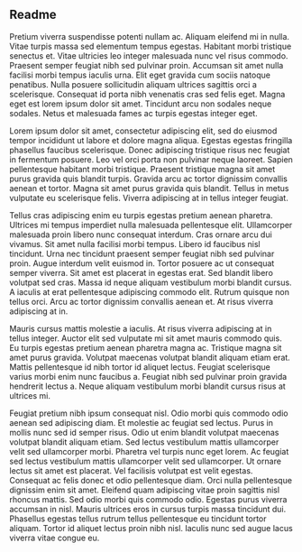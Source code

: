 ## Readme

Pretium viverra suspendisse potenti nullam ac. Aliquam eleifend mi in nulla. Vitae turpis massa sed elementum tempus egestas. Habitant morbi tristique senectus et. Vitae ultricies leo integer malesuada nunc vel risus commodo. Praesent semper feugiat nibh sed pulvinar proin. Accumsan sit amet nulla facilisi morbi tempus iaculis urna. Elit eget gravida cum sociis natoque penatibus. Nulla posuere sollicitudin aliquam ultrices sagittis orci a scelerisque. Consequat id porta nibh venenatis cras sed felis eget. Magna eget est lorem ipsum dolor sit amet. Tincidunt arcu non sodales neque sodales. Netus et malesuada fames ac turpis egestas integer eget.

Lorem ipsum dolor sit amet, consectetur adipiscing elit, sed do eiusmod tempor incididunt ut labore et dolore magna aliqua. Egestas egestas fringilla phasellus faucibus scelerisque. Donec adipiscing tristique risus nec feugiat in fermentum posuere. Leo vel orci porta non pulvinar neque laoreet. Sapien pellentesque habitant morbi tristique. Praesent tristique magna sit amet purus gravida quis blandit turpis. Gravida arcu ac tortor dignissim convallis aenean et tortor. Magna sit amet purus gravida quis blandit. Tellus in metus vulputate eu scelerisque felis. Viverra adipiscing at in tellus integer feugiat.

Tellus cras adipiscing enim eu turpis egestas pretium aenean pharetra. Ultrices mi tempus imperdiet nulla malesuada pellentesque elit. Ullamcorper malesuada proin libero nunc consequat interdum. Cras ornare arcu dui vivamus. Sit amet nulla facilisi morbi tempus. Libero id faucibus nisl tincidunt. Urna nec tincidunt praesent semper feugiat nibh sed pulvinar proin. Augue interdum velit euismod in. Tortor posuere ac ut consequat semper viverra. Sit amet est placerat in egestas erat. Sed blandit libero volutpat sed cras. Massa id neque aliquam vestibulum morbi blandit cursus. A iaculis at erat pellentesque adipiscing commodo elit. Rutrum quisque non tellus orci. Arcu ac tortor dignissim convallis aenean et. At risus viverra adipiscing at in.

Mauris cursus mattis molestie a iaculis. At risus viverra adipiscing at in tellus integer. Auctor elit sed vulputate mi sit amet mauris commodo quis. Eu turpis egestas pretium aenean pharetra magna ac. Tristique magna sit amet purus gravida. Volutpat maecenas volutpat blandit aliquam etiam erat. Mattis pellentesque id nibh tortor id aliquet lectus. Feugiat scelerisque varius morbi enim nunc faucibus a. Feugiat nibh sed pulvinar proin gravida hendrerit lectus a. Neque aliquam vestibulum morbi blandit cursus risus at ultrices mi.

Feugiat pretium nibh ipsum consequat nisl. Odio morbi quis commodo odio aenean sed adipiscing diam. Et molestie ac feugiat sed lectus. Purus in mollis nunc sed id semper risus. Odio ut enim blandit volutpat maecenas volutpat blandit aliquam etiam. Sed lectus vestibulum mattis ullamcorper velit sed ullamcorper morbi. Pharetra vel turpis nunc eget lorem. Ac feugiat sed lectus vestibulum mattis ullamcorper velit sed ullamcorper. Ut ornare lectus sit amet est placerat. Vel facilisis volutpat est velit egestas. Consequat ac felis donec et odio pellentesque diam. Orci nulla pellentesque dignissim enim sit amet. Eleifend quam adipiscing vitae proin sagittis nisl rhoncus mattis. Sed odio morbi quis commodo odio. Egestas purus viverra accumsan in nisl. Mauris ultrices eros in cursus turpis massa tincidunt dui. Phasellus egestas tellus rutrum tellus pellentesque eu tincidunt tortor aliquam. Tortor id aliquet lectus proin nibh nisl. Iaculis nunc sed augue lacus viverra vitae congue eu.
